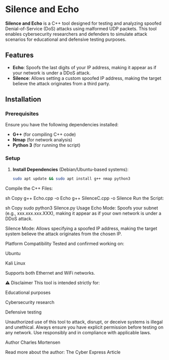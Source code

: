 # Silence and Echo  

**Silence and Echo** is a C++ tool designed for testing and analyzing spoofed Denial-of-Service (DoS) attacks using malformed UDP packets. This tool enables cybersecurity researchers and defenders to simulate attack scenarios for educational and defensive testing purposes.  

## Features  

- **Echo**: Spoofs the last digits of your IP address, making it appear as if your network is under a DDoS attack.  
- **Silence**: Allows setting a custom spoofed IP address, making the target believe the attack originates from a third party.  

## Installation  

### Prerequisites  
Ensure you have the following dependencies installed:  

- **G++** (for compiling C++ code)  
- **Nmap** (for network analysis)  
- **Python 3** (for running the script)  

### Setup  

1. **Install Dependencies** (Debian/Ubuntu-based systems):  
   ```sh
   sudo apt update && sudo apt install g++ nmap python3
Compile the C++ Files:

sh
Copy
g++ Echo.cpp -o Echo
g++ SilenceC.cpp -o Silence
Run the Script:

sh
Copy
sudo python3 Silence.py
Usage
Echo Mode:
Spoofs your subnet (e.g., xxx.xxx.xxx.XXX), making it appear as if your own network is under a DDoS attack.

Silence Mode:
Allows specifying a spoofed IP address, making the target system believe the attack originates from the chosen IP.

Platform Compatibility
Tested and confirmed working on:

Ubuntu

Kali Linux

Supports both Ethernet and WiFi networks.

⚠️ Disclaimer
This tool is intended strictly for:

Educational purposes

Cybersecurity research

Defensive testing

Unauthorized use of this tool to attack, disrupt, or deceive systems is illegal and unethical. Always ensure you have explicit permission before testing on any network. Use responsibly and in compliance with applicable laws.

Author
Charles Mortensen

Read more about the author: The Cyber Express Article

